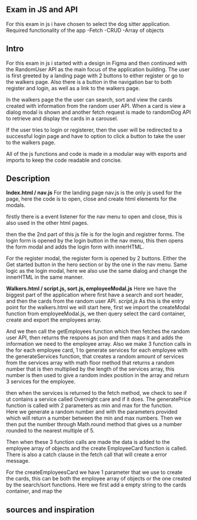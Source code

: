 
## Exam in JS and API
For this exam in js i have chosen to select the dog sitter application.
Required functionality of the app
 -Fetch
 -CRUD
 -Array of objects
 
## Intro
For this exam in js i started with a design in Figma and then continued with the RandomUser API as the main focus of the application building. The user is first greeted by a landing page with 2 buttons to either register or go to the walkers page.
Also there is a button in the navigation bar to both register and login, as well as a link to the walkers page. 

In the walkers page the the user can search, sort and view the cards created with information from the random user API. When a card is view a dialog modal is shown and another fetch request is made to randomDog API to retrieve and display the cards in a carousel.

If the user tries to login or registerer, then the user will be redirected to a successful login page and have to option to click a button to take the user to the walkers page.

All of the js functions and code is made in a modular way with exports and imports to keep the code readable and concise.

## Description
**Index.html / nav.js**
For the landing page nav.js is the only js used for the page, here the code is to open, close and create html elements for the modals.  

firstly there is a event listener for the nav menu to open and close, this is also used in the other html pages.

then the the 2nd part of this js file is for the login and registrer forms. The login form is opened by the login button in the nav menu, this then opens the form modal and adds the login form with innerHTML.

For the register modal, the register form is opened by 2 buttons. Either the Get started button in the hero section or by the one in the nav menu. Same logic as the login modal, here we also use the same dialog and change the innerHTML in the same manner.


**Walkers.html / script.js, sort.js, employeeModal.js**
Here we have the biggest part of the application where first have a search and sort header, and then the cards from the random user API.
*script.js* 
As this is the entry point for the walkers.html we will start here, first we import the createModal function from employeeModal.js, we then query select the card container, create and export the employees array. 

And we then call the getEmployees function which then fetches the random user API, then returns the respons as json and then maps it and adds the information we need to the employee array.
Also we make 3 function calls in the for each employee card, 1 to generate services for each employee with the generateServices function, that creates a random amount of services from the services array with math floor method that returns a random number that is then multiplied by the length of the services array, this number is then used to give a random index position in the array and return 3 services for the employee. 

then when the services is returned to the fetch method, we check to see if ut contains a service called Overnight care and if it does. The generatePrice function is called with 2 parameters as min and max for the function.  
Here we generate a random number and with the parameters provided which will return a number between the min and max numbers. Then we then put the number through Math.round method that gives us a number rounded to the nearest multiple of 5.

Then when these 3 function calls are made the data is added to the employee array of objects and the create EmployeeCard function is called. There is also a catch clause in the fetch call that will create a error message.

For the createEmployeesCard we have 1 parameter that we use to create the cards, this can be both the employee array of objects or the one created by the search/sort functions. 
Here we first add a empty string to the cards container, and map the 
## sources and inspiration